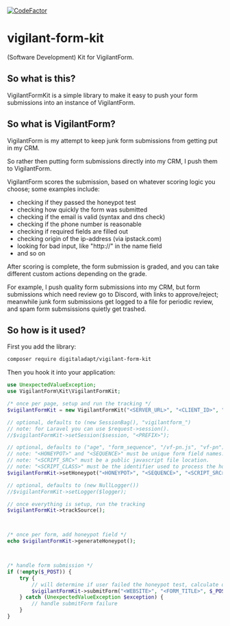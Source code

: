 [![CodeFactor](https://www.codefactor.io/repository/github/digitaladapt/vigilant-form-kit/badge)](https://www.codefactor.io/repository/github/digitaladapt/vigilant-form-kit)

# vigilant-form-kit
(Software Development) Kit for VigilantForm.

## So what is this?
VigilantFormKit is a simple library to make it easy to push your form submissions into an instance of VigilantForm.

## So what is VigilantForm?
VigilantForm is my attempt to keep junk form submissions from getting put in my CRM.

So rather then putting form submissions directly into my CRM, I push them to VigilantForm.

VigilantForm scores the submission, based on whatever scoring logic you choose; some examples include:
* checking if they passed the honeypot test
* checking how quickly the form was submitted
* checking if the email is valid (syntax and dns check)
* checking if the phone number is reasonable
* checking if required fields are filled out
* checking origin of the ip-address (via ipstack.com)
* looking for bad input, like "http://" in the name field
* and so on

After scoring is complete, the form submission is graded, and you can take different custom actions depending on the grade.

For example, I push quality form submissions into my CRM, but form submissions which need review go to Discord, with links to approve/reject;
meanwhile junk form submissions get logged to a file for periodic review, and spam form submsissions quietly get trashed.

## So how is it used?
First you add the library:
```bash
composer require digitaladapt/vigilant-form-kit
```

Then you hook it into your application:
```php
use UnexpectedValueException;
use VigilantForm\Kit\VigilantFormKit;

/* once per page, setup and run the tracking */
$vigilantFormKit = new VigilantFormKit("<SERVER_URL>", "<CLIENT_ID>", "<CLIENT_SECRET>");

// optional, defaults to (new SessionBag(), "vigilantform_")
// note: for Laravel you can use $request->session().
//$vigilantFormKit->setSession($session, "<PREFIX>");

// optional, defaults to ("age", "form_sequence", "/vf-pn.js", "vf-pn")
// note: "<HONEYPOT>" and "<SEQUENCE>" must be unique form field names.
// note: "<SCRIPT_SRC>" must be a public javascript file location.
// note: "<SCRIPT_CLASS>" must be the identifier used to process the honeypot in said javascript.
$vigilantFormKit->setHoneypot("<HONEYPOT>", "<SEQUENCE>", "<SCRIPT_SRC>", "<SCRIPT_CLASS>");

// optional, defaults to (new NullLogger())
//$vigilantFormKit->setLogger($logger);

// once everything is setup, run the tracking
$vigilantFormKit->trackSource();



/* once per form, add honeypot field */
echo $vigilantFormKit->generateHoneypot();



/* handle form submission */
if (!empty($_POST)) {
    try {
        // will determine if user failed the honeypot test, calculate duration, and submit to server.
        $vigilantFormKit->submitForm("<WEBSITE>", "<FORM_TITLE>", $_POST);
    } catch (UnexpectedValueException $exception) {
        // handle submitForm failure
    }
}
```

